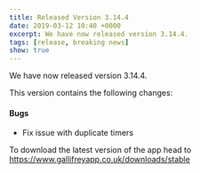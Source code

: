 ```yaml
---
title: Released Version 3.14.4
date: 2019-03-12 10:40 +0000
excerpt: We have now released version 3.14.4.
tags: [release, breaking news]
show: true
---
```


We have now released version 3.14.4.

This version contains the following changes:

#### Bugs

* Fix issue with duplicate timers


To download the latest version of the app head to <https://www.gallifreyapp.co.uk/downloads/stable>
